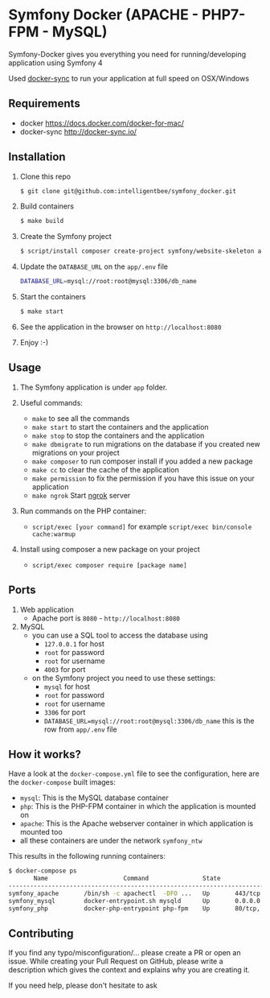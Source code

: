 # Symfony Docker (APACHE - PHP7-FPM - MySQL)

Symfony-Docker gives you everything you need for running/developing application using Symfony 4

Used [docker-sync](http://docker-sync.io/) to run your application at full speed on OSX/Windows

## Requirements

- docker https://docs.docker.com/docker-for-mac/
- docker-sync http://docker-sync.io/

## Installation

1. Clone this repo
    ```bash
    $ git clone git@github.com:intelligentbee/symfony_docker.git
    ```

2. Build containers
    ```bash
    $ make build
    ```
3. Create the Symfony project
    ```bash
    $ script/install composer create-project symfony/website-skeleton app
    ```
4. Update the `DATABASE_URL` on the `app/.env` file
    ```bash
    DATABASE_URL=mysql://root:root@mysql:3306/db_name
    ```
3. Start the containers
    ```bash
    $ make start
    ```

3. See the application in the browser on `http://localhost:8080`

4. Enjoy :-)

## Usage

1. The Symfony application is under `app` folder.

2. Useful commands:
    - `make` to see all the commands
    - `make start` to start the containers and the application
    - `make stop` to stop the containers and the application
    - `make dbmigrate` to run migrations on the database if you created new migrations on your project
    - `make composer` to run composer install if you added a new package
    - `make cc` to clear the cache of the application
    - `make permission` to fix the permission if you have this issue on your application
    - `make ngrok` Start [ngrok](https://ngrok.com/) server

3. Run commands on the PHP container:
    - `script/exec [your command]` for example `script/exec bin/console cache:warmup`

4. Install using composer a new package on your project
    - `script/exec composer require [package name]`    

## Ports

1. Web application
    - Apache port is `8080` - `http://localhost:8080`
2. MySQL
    - you can use a SQL tool to access the database using
        - `127.0.0.1` for host
        - `root` for password
        - `root` for username
        - `4003` for port
    - on the Symfony project you need to use these settings:
        - `mysql` for host
        - `root` for password
        - `root` for username
        - `3306` for port
        - `DATABASE_URL=mysql://root:root@mysql:3306/db_name` this is the row from `app/.env` file

## How it works?

Have a look at the `docker-compose.yml` file to see the configuration, here are the `docker-compose` built images:
* `mysql`: This is the MySQL database container
* `php`: This is the PHP-FPM container in which the application is mounted on
* `apache`: This is the Apache webserver container in which application is mounted too
* all these containers are under the network `symfony_ntw`

This results in the following running containers:
```bash
$ docker-compose ps
       Name                     Command               State                  Ports
------------------------------------------------------------------------------------------------
symfony_apache       /bin/sh -c apachectl  -DFO ...   Up       443/tcp, 0.0.0.0:8080->80/tcp
symfony_mysql        docker-entrypoint.sh mysqld      Up       0.0.0.0:4003->3306/tcp, 33060/tcp
symfony_php          docker-php-entrypoint php-fpm    Up       80/tcp, 9000/tcp
```

## Contributing

If you find any typo/misconfiguration/... please create a PR or open an issue.
While creating your Pull Request on GitHub, please write a description which gives the context and explains why you are creating it.

If you need help, please don't hesitate to ask